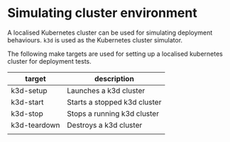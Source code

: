 # Simulating cluster environment

A localised Kubernetes cluster can be used for simulating deployment behaviours. `k3d` is used as the Kubernetes cluster simulator.

The following make targets are used for setting up a localised kubernetes cluster for deployment tests.

| target | description |
| ------ | ----------- |
| k3d-setup | Launches a k3d cluster |
| k3d-start | Starts a stopped k3d cluster |
| k3d-stop | Stops a running k3d cluster |
| k3d-teardown | Destroys a k3d cluster |
|||